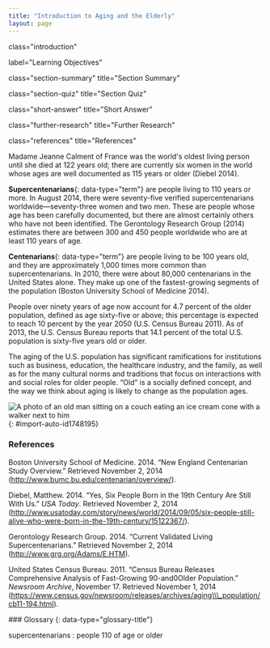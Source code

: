 ```yaml
---
title: "Introduction to Aging and the Elderly"
layout: page
---
```



<cnx-pi data-type="cnx.flag.introduction"> class="introduction" </cnx-pi>

<cnx-pi data-type="chapter-toc">label="Learning Objectives"</cnx-pi>

<cnx-pi data-type="cnx.eoc">class="section-summary" title="Section Summary"</cnx-pi>

<cnx-pi data-type="cnx.eoc">class="section-quiz" title="Section Quiz"</cnx-pi>

<cnx-pi data-type="cnx.eoc">class="short-answer" title="Short Answer"</cnx-pi>

<cnx-pi data-type="cnx.eoc">class="further-research" title="Further Research"</cnx-pi>

<cnx-pi data-type="cnx.eoc">class="references" title="References"</cnx-pi>

Madame Jeanne Calment of France was the world\'s oldest living person until she died at 122 years old; there are currently six women in the world whose ages are well documented as 115 years or older (Diebel 2014).

**Supercentenarians**{: data-type="term"} are people living to 110 years or more. In August 2014, there were seventy-five verified supercentenarians worldwide—seventy-three women and two men. These are people whose age has been carefully documented, but there are almost certainly others who have not been identified. The Gerontology Research Group (2014) estimates there are between 300 and 450 people worldwide who are at least 110 years of age.

**Centenarians**{: data-type="term"} are people living to be 100 years old, and they are approximately 1,000 times more common than supercentenarians. In 2010, there were about 80,000 centenarians in the United States alone. They make up one of the fastest-growing segments of the population (Boston University School of Medicine 2014).

People over ninety years of age now account for 4.7 percent of the older population, defined as age sixty-five or above; this percentage is expected to reach 10 percent by the year 2050 (U.S. Census Bureau 2011). As of 2013, the U.S. Census Bureau reports that 14.1 percent of the total U.S. population is sixty-five years old or older.

The aging of the U.S. population has significant ramifications for institutions such as business, education, the healthcare industry, and the family, as well as for the many cultural norms and traditions that focus on interactions with and social roles for older people. “Old” is a socially defined concept, and the way we think about aging is likely to change as the population ages.

![A photo of an old man sitting on a couch eating an ice cream cone with a walker next to him ](../resources/CNX_Soc2e_Figure_13_01_001.jpg "Society's view of the elderly is likely to change as the population ages. (Photo courtesy of sima dimitric/flickr)"){: #import-auto-id1748195}

### References

Boston University School of Medicine. 2014. “New England Centenarian Study Overview.” Retrieved November 2, 2014 (http://www.bumc.bu.edu/centenarian/overview/).

Diebel, Matthew. 2014. “Yes, Six People Born in the 19th Century Are Still With Us.” *USA Today*. Retrieved November 2, 2014 (http://www.usatoday.com/story/news/world/2014/09/05/six-people-still-alive-who-were-born-in-the-19th-century/15122367/).

Gerontology Research Group. 2014. “Current Validated Living Supercentenarians.” Retrieved November 2, 2014 (http://www.grg.org/Adams/E.HTM).

United States Census Bureau. 2011. “Census Bureau Releases Comprehensive Analysis of Fast-Growing 90-and0Older Population.” *Newsroom Archive*, November 17. Retrieved November 1, 2014 (https://www.census.gov/newsroom/releases/archives/aging\\\_population/cb11-194.html).

<div data-type="glossary" markdown="1">
### Glossary
{: data-type="glossary-title"}

supercentenarians
: people 110 of age or older

</div>

